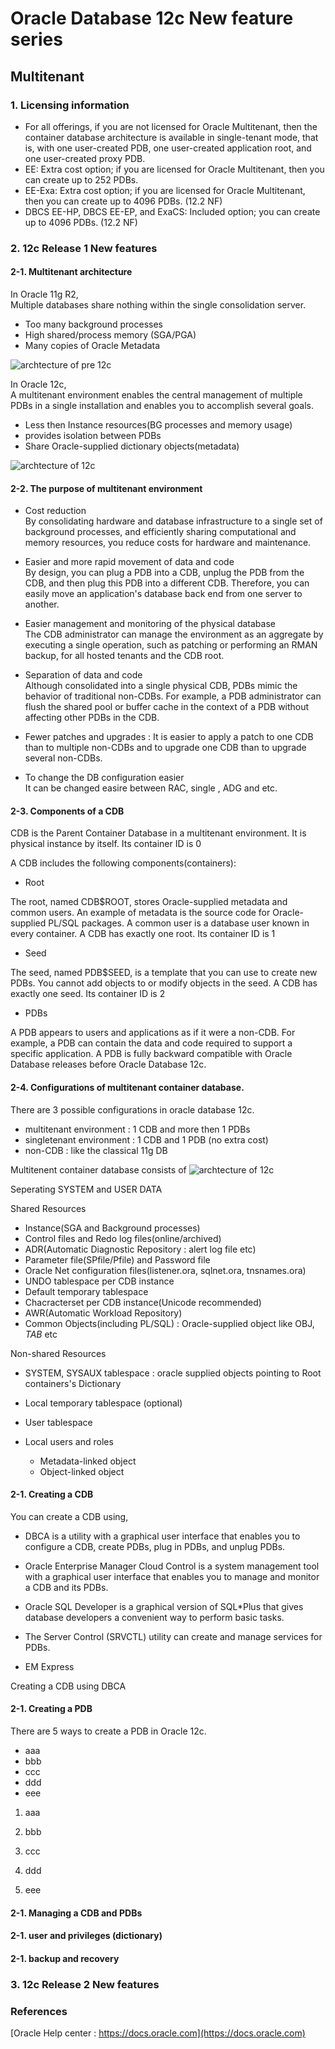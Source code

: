 # Oracle Database 12c New feature series

## Multitenant

### 1. Licensing information

- For all offerings, if you are not licensed for Oracle Multitenant, then the container database architecture is available in single-tenant mode, that is, with one user-created PDB, one user-created application root, and one user-created proxy PDB. 
- EE: Extra cost option; if you are licensed for Oracle Multitenant, then you can create up to 252 PDBs.
- EE-Exa: Extra cost option; if you are licensed for Oracle Multitenant, then you can create up to 4096 PDBs. (12.2 NF)
- DBCS EE-HP, DBCS EE-EP, and ExaCS: Included option; you can create up to 4096 PDBs. (12.2 NF)

### 2. 12c Release 1 New features

#### 2-1. Multitenant architecture

In Oracle 11g R2, <br/>
Multiple databases share nothing within the single consolidation server.
 * Too many background processes
 * High shared/process memory (SGA/PGA)
 * Many copies of Oracle Metadata
 
![archtecture of pre 12c](images/12c_multitenant_img1.PNG)

In Oracle 12c,<br/>
A multitenant environment enables the central management of multiple PDBs in a single installation and enables you to accomplish several goals.
 * Less then Instance resources(BG processes and memory usage)
 * provides isolation between PDBs
 * Share Oracle-supplied dictionary objects(metadata)

![archtecture of 12c](images/12c_multitenant_img2.PNG)

#### 2-2. The purpose of multitenant environment

 * Cost reduction <br/> 
 By consolidating hardware and database infrastructure to a single set of background processes, and efficiently sharing computational and memory resources, you reduce costs for hardware and maintenance.

 * Easier and more rapid movement of data and code <br/>
 By design, you can plug a PDB into a CDB, unplug the PDB from the CDB, and then plug this PDB into a different CDB. Therefore, you can easily move an application's database back end from one server to another.

 * Easier management and monitoring of the physical database <br/>
 The CDB administrator can manage the environment as an aggregate by executing a single operation, such as patching or performing an RMAN backup, for all hosted tenants and the CDB root.

 * Separation of data and code <br/>
 Although consolidated into a single physical CDB, PDBs mimic the behavior of traditional non-CDBs. For example, a PDB administrator can flush the shared pool or buffer cache in the context of a PDB without affecting other PDBs in the CDB.

 * Fewer patches and upgrades : It is easier to apply a patch to one CDB than to multiple non-CDBs and to upgrade one CDB than to upgrade several non-CDBs.

 * To change the DB configuration easier <br/>
 It can be changed easire between RAC, single , ADG and etc.

#### 2-3. Components of a CDB
CDB is the Parent Container Database in a multitenant environment. It is physical instance by itself. Its container ID is 0 

A CDB includes the following components(containers):

 - Root
 
 The root, named CDB$ROOT, stores Oracle-supplied metadata and common users. An example of metadata is the source code for Oracle-supplied PL/SQL packages. A common user is a database user known in every container. A CDB has exactly one root. Its container ID is 1

 - Seed
 
 The seed, named PDB$SEED, is a template that you can use to create new PDBs. You cannot add objects to or modify objects in the seed. A CDB has exactly one seed. Its container ID is 2

- PDBs

A PDB appears to users and applications as if it were a non-CDB. For example, a PDB can contain the data and code required to support a specific application. A PDB is fully backward compatible with Oracle Database releases before Oracle Database 12c.


#### 2-4. Configurations of multitenant container database.
There are 3 possible configurations in oracle database 12c.
 * multitenant environment : 1 CDB and more then 1 PDBs
 * singletenant environment : 1 CDB and 1 PDB (no extra cost)
 * non-CDB : like the classical 11g DB

 Multitenent container database consists of
![archtecture of 12c](images/12c_multitenant_img3.PNG)

 Seperating SYSTEM and USER DATA

 Shared Resources
 - Instance(SGA and Background processes)
 - Control files and Redo log files(online/archived)
 - ADR(Automatic Diagnostic Repository : alert log file etc)
 - Parameter file(SPfile/Pfile) and Password file
 - Oracle Net configuration files(listener.ora, sqlnet.ora, tnsnames.ora)
 - UNDO tablespace per CDB instance
 - Default temporary tablespace
 - Chacracterset per CDB instance(Unicode recommended)
 - AWR(Automatic Workload Repository)
 - Common Objects(including PL/SQL) : Oracle-supplied object like OBJ$,TAB$ etc

 Non-shared Resources
 - SYSTEM, SYSAUX tablespace : oracle supplied objects pointing to Root containers's Dictionary
 - Local temporary tablespace (optional)
 - User tablespace
 - Local users and roles

 

    * Metadata-linked object
   * Object-linked object



#### 2-1. Creating a CDB

You can create a CDB using,
 - DBCA is a utility with a graphical user interface that enables you to configure a CDB, create PDBs, plug in PDBs, and unplug PDBs.

 - Oracle Enterprise Manager Cloud Control is a system management tool with a graphical user interface that enables you to manage and monitor a CDB and its PDBs.

 - Oracle SQL Developer is a graphical version of SQL*Plus that gives database developers a convenient way to perform basic tasks.

 - The Server Control (SRVCTL) utility can create and manage services for PDBs.

 - EM Express


Creating a CDB using DBCA


#### 2-1. Creating a PDB
There are 5 ways to create a PDB in Oracle 12c.
 * aaa
 * bbb
 * ccc
 * ddd
 * eee

1. aaa

2. bbb

3. ccc

4. ddd

5. eee



#### 2-1. Managing a CDB and PDBs



#### 2-1. user and privileges (dictionary)



#### 2-1. backup and recovery

### 3. 12c Release 2 New features


### References
[Oracle Help center : https://docs.oracle.com](https://docs.oracle.com)


